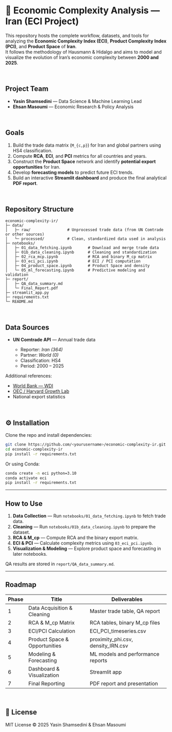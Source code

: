 # 🧠 Economic Complexity Analysis — Iran (ECI Project)

This repository hosts the complete workflow, datasets, and tools for analyzing the **Economic Complexity Index (ECI)**, **Product Complexity Index (PCI)**, and **Product Space** of **Iran**.  
It follows the methodology of Hausmann & Hidalgo and aims to model and visualize the evolution of Iran’s economic complexity between **2000 and 2025**.

<br>

##  Project Team

- **Yasin Shamsedini** — Data Science & Machine Learning Lead  
- **Ehsan Masoumi** — Economic Research & Policy Analysis  

<br>

## Goals

1. Build the trade data matrix (`M_{c,p}`) for Iran and global partners using HS4 classification.  
2. Compute **RCA**, **ECI**, and **PCI** metrics for all countries and years.  
3. Construct the **Product Space** network and identify **potential export opportunities** for Iran.  
4. Develop **forecasting models** to predict future ECI trends.  
5. Build an interactive **Streamlit dashboard** and produce the final analytical **PDF report**.

<br>

## Repository Structure

```plaintext
economic-complexity-ir/
├─ data/
│   ├─ raw/                # Unprocessed trade data (from UN Comtrade or other sources)
│   └─ processed/          # Clean, standardized data used in analysis
├─ notebooks/
│   ├─ 01_data_fetching.ipynb       # Download and merge trade data
│   ├─ 01b_data_cleaning.ipynb      # Cleaning and standardization
│   ├─ 02_rca_mcp.ipynb             # RCA and binary M_cp matrix
│   ├─ 03_eci_pci.ipynb             # ECI / PCI computation
│   ├─ 04_product_space.ipynb       # Product Space and density
│   └─ 05_ml_forecasting.ipynb      # Predictive modeling and validation
├─ report/
│   ├─ QA_data_summary.md
│   └─ Final_Report.pdf
├─ streamlit_app.py
├─ requirements.txt
└─ README.md
````

<br>

## Data Sources

* **UN Comtrade API** — Annual trade data

  * Reporter: *Iran (364)*
  * Partner: *World (0)*
  * Classification: HS4
  * Period: 2000 – 2025

Additional references:

* [World Bank — WDI](https://databank.worldbank.org/source/world-development-indicators)
* [OEC / Harvard Growth Lab](https://oec.world/)
* National export statistics

<br>

## ⚙️ Installation

Clone the repo and install dependencies:

```bash
git clone https://github.com/<yourusername>/economic-complexity-ir.git
cd economic-complexity-ir
pip install -r requirements.txt
```

Or using Conda:

```bash
conda create -n eci python=3.10
conda activate eci
pip install -r requirements.txt
```

---

## How to Use

1. **Data Collection** — Run `notebooks/01_data_fetching.ipynb` to fetch trade data.
2. **Cleaning** — Run `notebooks/01b_data_cleaning.ipynb` to prepare the dataset.
3. **RCA & M_cp** — Compute RCA and the binary export matrix.
4. **ECI & PCI** — Calculate complexity metrics using `03_eci_pci.ipynb`.
5. **Visualization & Modeling** — Explore product space and forecasting in later notebooks.

QA results are stored in `report/QA_data_summary.md`.

---

## Roadmap

| Phase | Title                         | Deliverables                       |
| ----- | ----------------------------- | ---------------------------------- |
| 1     | Data Acquisition & Cleaning   | Master trade table, QA report      |
| 2     | RCA & M_cp Matrix             | RCA tables, binary M_cp files      |
| 3     | ECI/PCI Calculation           | ECI_PCI_timeseries.csv             |
| 4     | Product Space & Opportunities | proximity_phi.csv, density_IRN.csv |
| 5     | Modeling & Forecasting        | ML models and performance reports  |
| 6     | Dashboard & Visualization     | Streamlit app                      |
| 7     | Final Reporting               | PDF report and presentation        |

<br>



## 📄 License

MIT License © 2025 Yasin Shamsedini & Ehsan Masoumi

<br>


<!--
---

## Dashboard

Once analysis is complete, you can launch the interactive dashboard:

```bash
streamlit run streamlit_app.py
```


## 📬 Contact

* 📧 Yasin Shamsedini — [[your_email@example.com](mailto:your_email@example.com)]
* 📧 Ehsan Masoumi — [[your_email@example.com](mailto:your_email@example.com)]

---

> *“Economic complexity is not just about exports — it’s about the knowledge embedded in what a country can make.”*

-->

